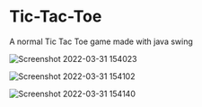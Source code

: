 # Tic-Tac-Toe
A normal Tic Tac Toe game made with java swing


![Screenshot 2022-03-31 154023](https://user-images.githubusercontent.com/84776968/161026414-4b732799-0edd-4aa0-bf14-4a84459ac0e4.png)

![Screenshot 2022-03-31 154102](https://user-images.githubusercontent.com/84776968/161026477-9f5d1fbc-5f1f-4e64-a0b0-454665256bd2.png)

![Screenshot 2022-03-31 154140](https://user-images.githubusercontent.com/84776968/161026616-19473c24-196d-41b0-81c5-2b34d267d140.png)
